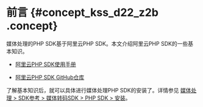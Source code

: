 # 前言 {#concept_kss_d22_z2b .concept}

媒体处理的PHP SDK基于阿里云PHP SDK。本文介绍阿里云PHP SDK的一些基本知识。

-   [阿里云PHP SDK使用手册](https://help.aliyun.com/document_detail/53111.html)

-   [阿里云PHP SDK GitHub仓库](https://github.com/aliyun/aliyun-openapi-php-sdk)


了解基本知识后，就可以具体进行媒体处理PHP SDK的安装了。详情参见 [媒体处理 \> SDK参考 \> 媒体转码SDK \> PHP SDK \> 安装](https://help.aliyun.com/document_detail/55742.html)。

